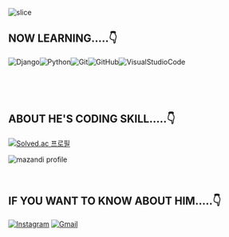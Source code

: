  ![slice](https://capsule-render.vercel.app/api?type=slice&color=0:2193b0,100:3f80fb&height=200&text=soohofather&fontColor=0c182f&fontAlign=70&rotate=13&fontAlignY=25&desc=who%20is%20a%20very%20nice%20man%20&descAlign=70.&descAlignY=44)

## NOW LEARNING.....👇
![Django](https://img.shields.io/badge/Django-092E20?style=for-the-badge&logo=Django&logoColor=white)![Python](https://img.shields.io/badge/python-3670A0?style=for-the-badge&logo=python&logoColor=ffdd54)![Git](https://img.shields.io/badge/Git-F05032?style=for-the-badge&logo=Git&logoColor=white)![GitHub](https://img.shields.io/badge/GitHub-181717?style=for-the-badge&logo=GitHub&logoColor=white)![VisualStudioCode](https://img.shields.io/badge/Visual%20Studio%20Code-007ACC?style=for-the-badge&logo=Visual%20Studio%20Code&logoColor=white)

&nbsp;

&nbsp;&nbsp;

## ABOUT HE'S CODING SKILL.....👇

[![Solved.ac
프로필](http://mazassumnida.wtf/api/v2/generate_badge?boj=enthchal)](https://solved.ac/{handle})




![mazandi profile](http://mazandi.herokuapp.com/api?handle=enthchal&theme=warm)

&nbsp;&nbsp;

## IF YOU WANT TO KNOW ABOUT HIM.....👇

[![Instagram](https://img.shields.io/badge/Instagram-E4405F?style=for-the-badge&logo=Instagram&logoColor=white)](https://www.instagram.com/donghyeon_life/) [![Gmail](https://img.shields.io/badge/Gmail-EA4335?style=for-the-badge&logo=Gmail&logoColor=white)](enthchal@gmail.com)

